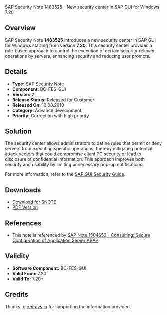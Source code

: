 SAP Security Note 1483525 - New security center in SAP GUI for Windows 7.20

## Overview

SAP Security Note **1483525** introduces a new security center in SAP GUI for Windows starting from version **7.20**. This security center provides a rule-based approach to control the execution of certain security-relevant operations by servers, enhancing security and reducing user prompts.

## Details

- **Type:** SAP Security Note
- **Component:** BC-FES-GUI
- **Version:** 2
- **Release Status:** Released for Customer
- **Released On:** 10.08.2010
- **Category:** Advance development
- **Priority:** Correction with high priority

## Solution

The security center allows administrators to define rules that permit or deny servers from executing specific operations, thereby mitigating potential attack vectors that could compromise client PC security or lead to disclosure of confidential information. This approach improves both security and usability by limiting unnecessary pop-up notifications.

For more information, refer to the [SAP GUI Security Guide](https://me.sap.com/irj/scn/go/portal/prtroot/docs/library/uuid/002444be-7018-2d10-e18e-a8c537198ef6?QuickLink=index&overridelayout=true).

## Downloads

- [Download for SNOTE](https://notesdownloads.sap.com/note/0040000017055562017)
- [PDF Version](https://userapps.support.sap.com/sap/support/sfm/notes/print/0001483525?language=en-US&token=61543921D8FD233EFD9454E4FBEDEFFA)

## References

- This note is referenced by [SAP Note 1504652 - Consulting: Secure Configuration of Application Server ABAP](https://me.sap.com/notes/1504652)

## Validity

- **Software Component:** BC-FES-GUI
- **Valid From:** 7.20
- **Valid To:** 7.20+

## Credits

Thanks to [redrays.io](https://redrays.io) for supporting the information provided.